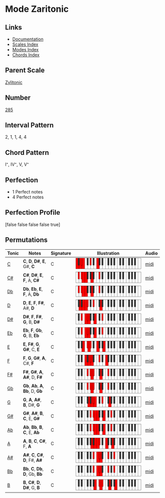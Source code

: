 # Mode Zaritonic

## Links

- [Documentation](index.md)
- [Scales Index](Scales.md)
- [Modes Index](Modes.md)
- [Chords Index](Chords.md)

## Parent Scale

[Zylitonic](ScaleZylitonic.md)

## Number

[285](https://ianring.com/musictheory/scales/285)

## Interval Pattern

2, 1, 1, 4, 4

## Chord Pattern

I⁺, IV⁺, V, V⁺

## Perfection

- 1 Perfect notes
- 4 Perfect notes

## Perfection Profile

[false false false false true]

## Permutations

| Tonic | Notes | Signature | Illustration | Audio |
|-------|-------|-----------|--------------|-------|
| [C](ModeCNaturalZaritonic.md) | **C**, **D**, **D#**, **E**, G#, **C** | C | ![CNaturalZaritonic](ModeCNaturalZaritonic.png) | [midi](https://github.com/edipermadi/music/blob/main/docs/ModeCNaturalZaritonic.mid?raw=true) |
| [C#](ModeCSharpZaritonic.md) | **C#**, **D#**, **E**, **F**, A, **C#** | C | ![CSharpZaritonic](ModeCSharpZaritonic.png) | [midi](https://github.com/edipermadi/music/blob/main/docs/ModeCSharpZaritonic.mid?raw=true) |
| [Db](ModeDFlatZaritonic.md) | **Db**, **Eb**, **E**, **F**, A, **Db** | C | ![DFlatZaritonic](ModeDFlatZaritonic.png) | [midi](https://github.com/edipermadi/music/blob/main/docs/ModeDFlatZaritonic.mid?raw=true) |
| [D](ModeDNaturalZaritonic.md) | **D**, **E**, **F**, **F#**, A#, **D** | C | ![DNaturalZaritonic](ModeDNaturalZaritonic.png) | [midi](https://github.com/edipermadi/music/blob/main/docs/ModeDNaturalZaritonic.mid?raw=true) |
| [D#](ModeDSharpZaritonic.md) | **D#**, **F**, **F#**, **G**, B, **D#** | C | ![DSharpZaritonic](ModeDSharpZaritonic.png) | [midi](https://github.com/edipermadi/music/blob/main/docs/ModeDSharpZaritonic.mid?raw=true) |
| [Eb](ModeEFlatZaritonic.md) | **Eb**, **F**, **Gb**, **G**, B, **Eb** | C | ![EFlatZaritonic](ModeEFlatZaritonic.png) | [midi](https://github.com/edipermadi/music/blob/main/docs/ModeEFlatZaritonic.mid?raw=true) |
| [E](ModeENaturalZaritonic.md) | **E**, **F#**, **G**, **G#**, C, **E** | C | ![ENaturalZaritonic](ModeENaturalZaritonic.png) | [midi](https://github.com/edipermadi/music/blob/main/docs/ModeENaturalZaritonic.mid?raw=true) |
| [F](ModeFNaturalZaritonic.md) | **F**, **G**, **G#**, **A**, C#, **F** | C | ![FNaturalZaritonic](ModeFNaturalZaritonic.png) | [midi](https://github.com/edipermadi/music/blob/main/docs/ModeFNaturalZaritonic.mid?raw=true) |
| [F#](ModeFSharpZaritonic.md) | **F#**, **G#**, **A**, **A#**, D, **F#** | C | ![FSharpZaritonic](ModeFSharpZaritonic.png) | [midi](https://github.com/edipermadi/music/blob/main/docs/ModeFSharpZaritonic.mid?raw=true) |
| [Gb](ModeGFlatZaritonic.md) | **Gb**, **Ab**, **A**, **Bb**, D, **Gb** | C | ![GFlatZaritonic](ModeGFlatZaritonic.png) | [midi](https://github.com/edipermadi/music/blob/main/docs/ModeGFlatZaritonic.mid?raw=true) |
| [G](ModeGNaturalZaritonic.md) | **G**, **A**, **A#**, **B**, D#, **G** | C | ![GNaturalZaritonic](ModeGNaturalZaritonic.png) | [midi](https://github.com/edipermadi/music/blob/main/docs/ModeGNaturalZaritonic.mid?raw=true) |
| [G#](ModeGSharpZaritonic.md) | **G#**, **A#**, **B**, **C**, E, **G#** | C | ![GSharpZaritonic](ModeGSharpZaritonic.png) | [midi](https://github.com/edipermadi/music/blob/main/docs/ModeGSharpZaritonic.mid?raw=true) |
| [Ab](ModeAFlatZaritonic.md) | **Ab**, **Bb**, **B**, **C**, E, **Ab** | C | ![AFlatZaritonic](ModeAFlatZaritonic.png) | [midi](https://github.com/edipermadi/music/blob/main/docs/ModeAFlatZaritonic.mid?raw=true) |
| [A](ModeANaturalZaritonic.md) | **A**, **B**, **C**, **C#**, F, **A** | C | ![ANaturalZaritonic](ModeANaturalZaritonic.png) | [midi](https://github.com/edipermadi/music/blob/main/docs/ModeANaturalZaritonic.mid?raw=true) |
| [A#](ModeASharpZaritonic.md) | **A#**, **C**, **C#**, **D**, F#, **A#** | C | ![ASharpZaritonic](ModeASharpZaritonic.png) | [midi](https://github.com/edipermadi/music/blob/main/docs/ModeASharpZaritonic.mid?raw=true) |
| [Bb](ModeBFlatZaritonic.md) | **Bb**, **C**, **Db**, **D**, Gb, **Bb** | C | ![BFlatZaritonic](ModeBFlatZaritonic.png) | [midi](https://github.com/edipermadi/music/blob/main/docs/ModeBFlatZaritonic.mid?raw=true) |
| [B](ModeBNaturalZaritonic.md) | **B**, **C#**, **D**, **D#**, G, **B** | C | ![BNaturalZaritonic](ModeBNaturalZaritonic.png) | [midi](https://github.com/edipermadi/music/blob/main/docs/ModeBNaturalZaritonic.mid?raw=true) |
